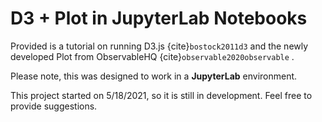 # D3 + Plot in JupyterLab Notebooks

Provided is a tutorial on running D3.js {cite}`bostock2011d3` and the newly developed Plot from ObservableHQ {cite}`observable2020observable` .

Please note, this was designed to work in a **JupyterLab** environment. 

This project started on 5/18/2021, so it is still in development. Feel free to provide suggestions. 

